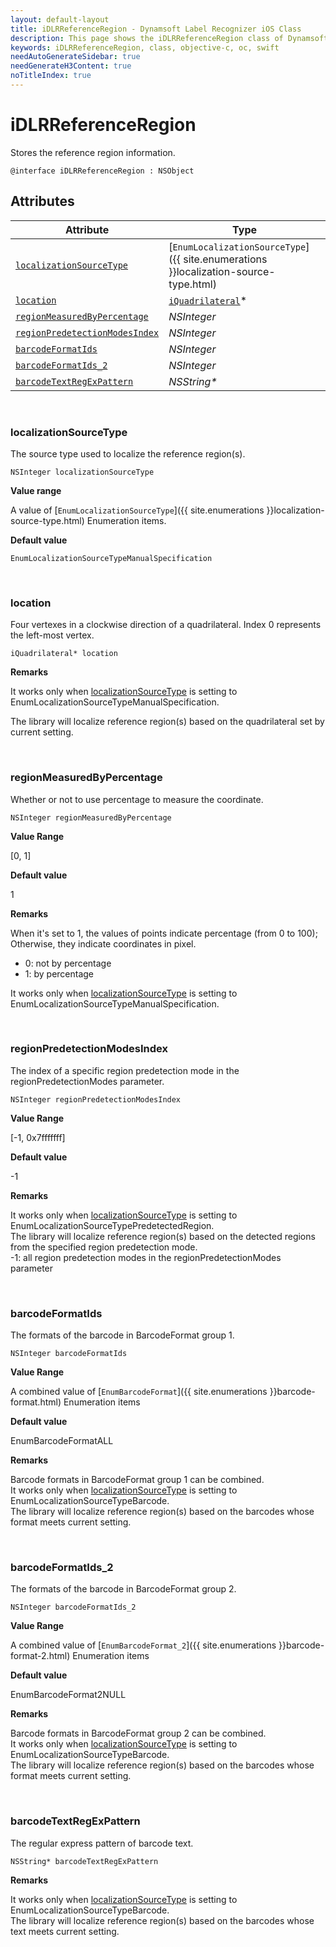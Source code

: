 ```yaml
---
layout: default-layout
title: iDLRReferenceRegion - Dynamsoft Label Recognizer iOS Class
description: This page shows the iDLRReferenceRegion class of Dynamsoft Label Recognition for iOS SDK.
keywords: iDLRReferenceRegion, class, objective-c, oc, swift
needAutoGenerateSidebar: true
needGenerateH3Content: true
noTitleIndex: true
---
```



# iDLRReferenceRegion

Stores the reference region information.  
  
```objc
@interface iDLRReferenceRegion : NSObject 
```

## Attributes
  
| Attribute | Type |
|---------- | ---- |
| [`localizationSourceType`](#localizationsourcetype) | [`EnumLocalizationSourceType`]({{ site.enumerations }}localization-source-type.html) |
| [`location`](#location) | [`iQuadrilateral`](quadrilateral.md)\* |
| [`regionMeasuredByPercentage`](#regionmeasuredbypercentage) | *NSInteger* |
| [`regionPredetectionModesIndex`](#regionpredetectionmodesindex) | *NSInteger* |
| [`barcodeFormatIds`](#barcodeformatids) | *NSInteger* |
| [`barcodeFormatIds_2`](#barcodeformatids_2) | *NSInteger* |
| [`barcodeTextRegExPattern`](#barcodetextregexpattern) | *NSString\** |

&nbsp;

### localizationSourceType

The source type used to localize the reference region(s).

```objc
NSInteger localizationSourceType
```

**Value range**

A value of [`EnumLocalizationSourceType`]({{ site.enumerations }}localization-source-type.html) Enumeration items.

**Default value**

`EnumLocalizationSourceTypeManualSpecification`

&nbsp;

### location

Four vertexes in a clockwise direction of a quadrilateral. Index 0 represents the left-most vertex.

```objc
iQuadrilateral* location
```

**Remarks**

It works only when [localizationSourceType](#localizationsourcetype) is setting to EnumLocalizationSourceTypeManualSpecification.<br>

The library will localize reference region(s) based on the quadrilateral set by current setting.<br>

&nbsp;

### regionMeasuredByPercentage

Whether or not to use percentage to measure the coordinate.

```objc
NSInteger regionMeasuredByPercentage
```

**Value Range**

[0, 1]

**Default value**

1

**Remarks**

When it's set to 1, the values of points indicate percentage (from 0 to 100); Otherwise, they indicate coordinates in pixel.

- 0: not by percentage
- 1: by percentage

It works only when [localizationSourceType](#localizationsourcetype) is setting to EnumLocalizationSourceTypeManualSpecification.

&nbsp;

### regionPredetectionModesIndex

The index of a specific region predetection mode in the regionPredetectionModes parameter.

```objc
NSInteger regionPredetectionModesIndex
```

**Value Range**

[-1, 0x7fffffff]

**Default value**

-1

**Remarks**

It works only when [localizationSourceType](#localizationsourcetype) is setting to EnumLocalizationSourceTypePredetectedRegion.<br>
The library will localize reference region(s) based on the detected regions from the specified region predetection mode.<br>
-1: all region predetection modes in the regionPredetectionModes parameter

&nbsp;

### barcodeFormatIds

The formats of the barcode in BarcodeFormat group 1.

```objc
NSInteger barcodeFormatIds
```

**Value Range**

A combined value of [`EnumBarcodeFormat`]({{ site.enumerations }}barcode-format.html) Enumeration items

**Default value**

EnumBarcodeFormatALL

**Remarks**

Barcode formats in BarcodeFormat group 1 can be combined.<br>
It works only when [localizationSourceType](#localizationsourcetype) is setting to EnumLocalizationSourceTypeBarcode.<br>
The library will localize reference region(s) based on the barcodes whose format meets current setting.  

&nbsp;

### barcodeFormatIds_2

The formats of the barcode in BarcodeFormat group 2.

```objc
NSInteger barcodeFormatIds_2
```

**Value Range**

A combined value of [`EnumBarcodeFormat_2`]({{ site.enumerations }}barcode-format-2.html) Enumeration items

**Default value**

EnumBarcodeFormat2NULL

**Remarks**

Barcode formats in BarcodeFormat group 2 can be combined.<br>
It works only when [localizationSourceType](#localizationsourcetype) is setting to EnumLocalizationSourceTypeBarcode.<br>
The library will localize reference region(s) based on the barcodes whose format meets current setting.

&nbsp;

### barcodeTextRegExPattern

The regular express pattern of barcode text.

```objc
NSString* barcodeTextRegExPattern
```

**Remarks**

It works only when [localizationSourceType](#localizationsourcetype) is setting to EnumLocalizationSourceTypeBarcode.<br>
The library will localize reference region(s) based on the barcodes whose text meets current setting.
